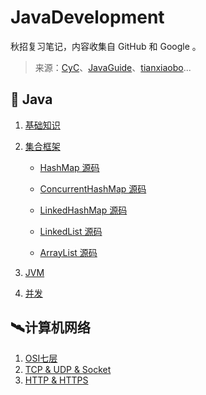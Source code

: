 # JavaDevelopment
秋招复习笔记，内容收集自 GitHub 和 Google 。

> 来源：[CyC](https://github.com/CyC2018/CS-Notes)、[JavaGuide](https://github.com/Snailclimb/JavaGuide)、[tianxiaobo](http://www.tianxiaobo.com/)...

## :mountain_cableway: Java

1. [基础知识](https://github.com/Eleven-is-cool/JavaDevelopment/blob/master/Java/%E7%B1%BB%E5%9E%8B%E5%9F%BA%E7%A1%80.md)
2. [集合框架](https://github.com/Eleven-is-cool/JavaDevelopment/blob/master/Java/%E9%9B%86%E5%90%88%E6%A1%86%E6%9E%B6.md)

   - [HashMap 源码](https://segmentfault.com/a/1190000012926722)

   - [ConcurrentHashMap 源码](https://github.com/Snailclimb/JavaGuide/blob/master/docs/java/collection/ConcurrentHashMap.md)

   - [LinkedHashMap 源码](https://segmentfault.com/a/1190000012964859)

   - [LinkedList 源码](https://github.com/Snailclimb/JavaGuide/blob/master/docs/java/collection/LinkedList.md)

   - [ArrayList 源码](https://github.com/Snailclimb/JavaGuide/blob/master/docs/java/collection/ArrayList.md)
3. [JVM](https://github.com/Eleven-is-cool/JavaDevelopment/blob/master/Java/JVM.md)
4. [并发](https://github.com/Eleven-is-cool/JavaDevelopment/blob/master/Java/%E5%B9%B6%E5%8F%91.md)

## :artificial_satellite:计算机网络

1. [OSI七层](https://github.com/Eleven-is-cool/JavaDevelopment/blob/master/%E8%AE%A1%E7%AE%97%E6%9C%BA%E7%BD%91%E7%BB%9C/OSI%E4%B8%83%E5%B1%82.md)
2. [TCP & UDP & Socket](https://github.com/Eleven-is-cool/JavaDevelopment/blob/master/%E8%AE%A1%E7%AE%97%E6%9C%BA%E7%BD%91%E7%BB%9C/TCP%20%26%20UDP%20%26%20Socket.md)
3. [HTTP & HTTPS](https://github.com/Eleven-is-cool/JavaDevelopment/blob/master/%E8%AE%A1%E7%AE%97%E6%9C%BA%E7%BD%91%E7%BB%9C/HTTP%20%26%20HTTPS.md)

